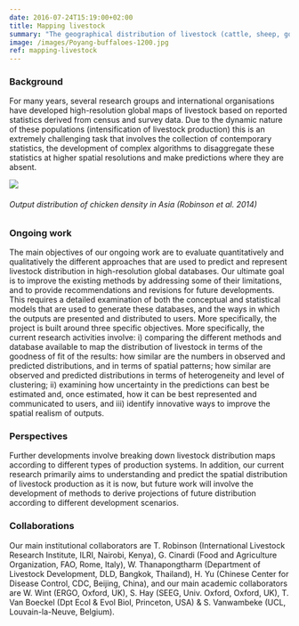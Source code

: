 ```yaml
---
date: 2016-07-24T15:19:00+02:00
title: Mapping livestock
summary: "The geographical distribution of livestock (cattle, sheep, goat, pig, chicken, duck, buffaloes, camels) is a key driver of the distribution of diseases and  has important environmental impacts at a global scale in terms of direct pollution through manure managment, greenhouse gaz emissions and contribution to antimicrobial resistance. Our work aim to better map the distribution of livestock production at a global scale, with some special emphasis on intensive livestock production and projections."
image: /images/Poyang-buffaloes-1200.jpg
ref: mapping-livestock
---
```


### Background

For many years, several research groups and international organisations have developed high-resolution global maps of livestock based on reported statistics derived from census and survey data. Due to the dynamic nature of these populations (intensification of livestock production) this is an extremely challenging task that involves the collection of contemporary statistics, the development of complex algorithms to disaggregate these statistics at higher spatial resolutions and make predictions where they are absent. 
  
  
![](/images/Asia_Ch_900.png)
###### Output distribution of chicken density in Asia (Robinson et al. 2014)
  
    
### Ongoing work

The main objectives of our ongoing work are to evaluate quantitatively and qualitatively the different approaches that are used to predict and represent livestock distribution in high-resolution global databases. Our ultimate goal is to improve the existing methods by addressing some of their limitations, and to provide recommendations and revisions for future developments. This requires a detailed examination of both the conceptual and statistical models that are used to generate these databases, and the ways in which the outputs are presented and distributed to users. More specifically, the project is built around three specific objectives. More specifically, the current research activities involve: i) comparing the different methods and database available to map the distribution of livestock in terms of the goodness of fit of the results: how similar are the numbers in observed and predicted distributions, and in terms of spatial patterns; how similar are observed and predicted distributions in terms of heterogeneity and level of clustering; ii) examining how uncertainty in the predictions can best be estimated and, once estimated, how it can be best represented and communicated to users, and iii) identify innovative ways to improve the spatial realism of outputs.

### Perspectives

Further developments involve breaking down livestock distribution maps according to different types of production systems. In addition, our current research primarily aims to understanding and predict the spatial distribution of livestock production as it is now, but future work will involve the development of methods to derive projections of future distribution according to different development scenarios.

### Collaborations

Our main institutional collaborators are T. Robinson (International Livestock Research Institute, ILRI, Nairobi, Kenya), G. Cinardi (Food and Agriculture Organization, FAO, Rome, Italy), W. Thanapongtharm (Department of Livestock Development, DLD, Bangkok, Thailand), H. Yu (Chinese Center for Disease Control, CDC, Beijing, China), and our main academic collaborators are W. Wint (ERGO, Oxford, UK), S. Hay (SEEG, Univ. Oxford, Oxford, UK), T. Van Boeckel (Dpt Ecol & Evol Biol, Princeton, USA) & S. Vanwambeke (UCL, Louvain-la-Neuve, Belgium).
